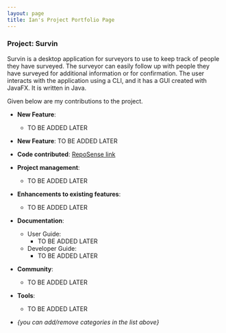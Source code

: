 ```yaml
---
layout: page
title: Ian's Project Portfolio Page
---
```


### Project: Survin

Survin is a desktop application for surveyors to use to keep track of people they have surveyed. The surveyor can easily follow up with people they have surveyed for additional information or for confirmation. The user interacts with the application using a CLI, and it has a GUI created with JavaFX. It is written in Java.

Given below are my contributions to the project.

* **New Feature**:
    * TO BE ADDED LATER

* **New Feature**: TO BE ADDED LATER

* **Code contributed**: [RepoSense link](https://nus-cs2103-ay2223s1.github.io/tp-dashboard/?search=castryl&breakdown=true)

* **Project management**:
    * TO BE ADDED LATER

* **Enhancements to existing features**:
    * TO BE ADDED LATER

* **Documentation**:
    * User Guide:
        * TO BE ADDED LATER
    * Developer Guide:
        * TO BE ADDED LATER

* **Community**:
    * TO BE ADDED LATER

* **Tools**:
    * TO BE ADDED LATER

* _{you can add/remove categories in the list above}_
